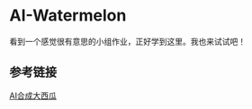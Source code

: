 # AI-Watermelon
看到一个感觉很有意思的小组作业，正好学到这里。我也来试试吧！


## 参考链接
[AI合成大西瓜](https://github.com/zhangcy19/ai_final_task)
